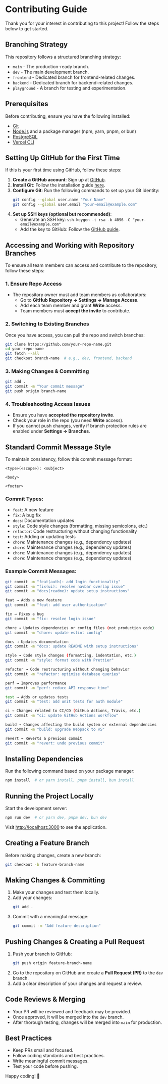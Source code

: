 # Contributing Guide

Thank you for your interest in contributing to this project! Follow the steps below to get started.

## Branching Strategy
This repository follows a structured branching strategy:
- `main` - The production-ready branch.
- `dev` - The main development branch.
- `frontend` - Dedicated branch for frontend-related changes.
- `backend` - Dedicated branch for backend-related changes.
- `playground` - A branch for testing and experimentation.

## Prerequisites
Before contributing, ensure you have the following installed:
- [Git](https://git-scm.com/downloads)
- [Node.js](https://nodejs.org/) and a package manager (npm, yarn, pnpm, or bun)
- [PostgreSQL](https://www.postgresql.org/download/)
- [Vercel CLI](https://vercel.com/docs/cli)

## Setting Up GitHub for the First Time
If this is your first time using GitHub, follow these steps:
1. **Create a GitHub account**: Sign up at [GitHub](https://github.com/).
2. **Install Git**: Follow the installation guide [here](https://git-scm.com/book/en/v2/Getting-Started-Installing-Git).
3. **Configure Git**: Run the following commands to set up your Git identity:
   ```sh
   git config --global user.name "Your Name"
   git config --global user.email "your-email@example.com"
   ```
4. **Set up SSH keys (optional but recommended)**:
   - Generate an SSH key: `ssh-keygen -t rsa -b 4096 -C "your-email@example.com"`
   - Add the key to GitHub: Follow the [GitHub guide](https://docs.github.com/en/authentication/connecting-to-github-with-ssh/adding-a-new-ssh-key-to-your-github-account).

## Accessing and Working with Repository Branches
To ensure all team members can access and contribute to the repository, follow these steps:

### **1. Ensure Repo Access**
- The repository owner must add team members as collaborators:
  - Go to **GitHub Repository → Settings → Manage Access**.
  - Add each team member and grant **Write** access.
  - Team members must **accept the invite** to contribute.

### **2. Switching to Existing Branches**
Once you have access, you can pull the repo and switch branches:
```sh
git clone https://github.com/your-repo-name.git
cd your-repo-name
git fetch --all
git checkout branch-name  # e.g., dev, frontend, backend
```

### **3. Making Changes & Committing**
```sh
git add .
git commit -m "Your commit message"
git push origin branch-name
```

### **4. Troubleshooting Access Issues**
- Ensure you have **accepted the repository invite**.
- Check your role in the repo (you need **Write** access).
- If you cannot push changes, verify if branch protection rules are enabled under **Settings → Branches**.

## Standard Commit Message Style
To maintain consistency, follow this commit message format:

```
<type>(<scope>): <subject>

<body>

<footer>
```
### **Commit Types:**
- `feat`: A new feature
- `fix`: A bug fix
- `docs`: Documentation updates
- `style`: Code style changes (formatting, missing semicolons, etc.)
- `refactor`: Code restructuring without changing functionality
- `test`: Adding or updating tests
- `chore`: Maintenance changes (e.g., dependency updates)
- `chore`: Maintenance changes (e.g., dependency updates)
- `chore`: Maintenance changes (e.g., dependency updates)
- `chore`: Maintenance changes (e.g., dependency updates)



### **Example Commit Messages:**
```sh
git commit -m "feat(auth): add login functionality"
git commit -m "fix(ui): resolve navbar overlap issue"
git commit -m "docs(readme): update setup instructions"

feat → Adds a new feature
git commit -m "feat: add user authentication"

fix → Fixes a bug
git commit -m "fix: resolve login issue"

chore → Updates dependencies or config files (not production code)
git commit -m "chore: update eslint config"

docs → Updates documentation
git commit -m "docs: update README with setup instructions"

style → Code style changes (formatting, indentation, etc.)
git commit -m "style: format code with Prettier"

refactor → Code restructuring without changing behavior
git commit -m "refactor: optimize database queries"

perf → Improves performance
git commit -m "perf: reduce API response time"

test → Adds or updates tests
git commit -m "test: add unit tests for auth module"

ci → Changes related to CI/CD (GitHub Actions, Travis, etc.)
git commit -m "ci: update GitHub Actions workflow"

build → Changes affecting the build system or external dependencies
git commit -m "build: upgrade Webpack to v5"

revert → Reverts a previous commit
git commit -m "revert: undo previous commit"
```

## Installing Dependencies
Run the following command based on your package manager:
```sh
npm install  # or yarn install, pnpm install, bun install
```

## Running the Project Locally
Start the development server:
```sh
npm run dev  # or yarn dev, pnpm dev, bun dev
```
Visit [http://localhost:3000](http://localhost:3000) to see the application.

## Creating a Feature Branch
Before making changes, create a new branch:
```sh
git checkout -b feature-branch-name
```

## Making Changes & Committing
1. Make your changes and test them locally.
2. Add your changes:
   ```sh
   git add .
   ```
3. Commit with a meaningful message:
   ```sh
   git commit -m "Add feature description"
   ```

## Pushing Changes & Creating a Pull Request
1. Push your branch to GitHub:
   ```sh
   git push origin feature-branch-name
   ```
2. Go to the repository on GitHub and create a **Pull Request (PR)** to the `dev` branch.
3. Add a clear description of your changes and request a review.

## Code Reviews & Merging
- Your PR will be reviewed and feedback may be provided.
- Once approved, it will be merged into the `dev` branch.
- After thorough testing, changes will be merged into `main` for production.

## Best Practices
- Keep PRs small and focused.
- Follow coding standards and best practices.
- Write meaningful commit messages.
- Test your code before pushing.

Happy coding! 🚀

